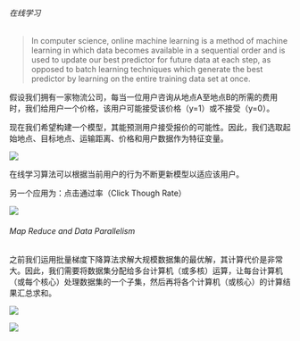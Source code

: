 ###### 在线学习  

> In computer science, online machine learning is a method of machine learning in which data becomes available in a sequential order and is used to update our best predictor for future data at each step, as opposed to batch learning techniques which generate the best predictor by learning on the entire training data set at once.  

假设我们拥有一家物流公司，每当一位用户咨询从地点A至地点B的所需的费用时，我们给用户一个价格，该用户可能接受该价格（y=1）或不接受（y=0）。  

现在我们希望构建一个模型，其能预测用户接受报价的可能性。因此，我们选取起始地点、目标地点、运输距离、价格和用户数据作为特征变量。  

![](http://upload-images.jianshu.io/upload_images/5983416-92cb26b17a800098.png?imageMogr2/auto-orient/strip%7CimageView2/2/w/1240)   

在线学习算法可以根据当前用户的行为不断更新模型以适应该用户。  

另一个应用为：点击通过率（Click Though Rate）  

![](http://upload-images.jianshu.io/upload_images/5983416-efe139cb3440de88.png?imageMogr2/auto-orient/strip%7CimageView2/2/w/1240)

###### Map Reduce and Data Parallelism  

之前我们运用批量梯度下降算法求解大规模数据集的最优解，其计算代价是非常大。因此，我们需要将数据集分配给多台计算机（或多核）运算，让每台计算机（或每个核心）处理数据集的一个子集，然后再将各个计算机（或核心）的计算结果汇总求和。

![](http://upload-images.jianshu.io/upload_images/5983416-3c801d2f0288fa04.png?imageMogr2/auto-orient/strip%7CimageView2/2/w/1240)

![](http://upload-images.jianshu.io/upload_images/5983416-b416ee9e3096a8ea.png?imageMogr2/auto-orient/strip%7CimageView2/2/w/1240)
